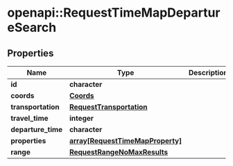 # openapi::RequestTimeMapDepartureSearch


## Properties
Name | Type | Description | Notes
------------ | ------------- | ------------- | -------------
**id** | **character** |  | 
**coords** | [**Coords**](Coords.md) |  | 
**transportation** | [**RequestTransportation**](RequestTransportation.md) |  | 
**travel_time** | **integer** |  | 
**departure_time** | **character** |  | 
**properties** | [**array[RequestTimeMapProperty]**](RequestTimeMapProperty.md) |  | [optional] 
**range** | [**RequestRangeNoMaxResults**](RequestRangeNoMaxResults.md) |  | [optional] 


